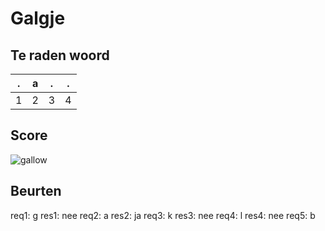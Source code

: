 # Galgje

## Te raden woord

|.|a|.|.|
|-|-|-|-|
|1|2|3|4|

## Score
![gallow](./images/4.png)

## Beurten
req1: g
res1: nee
req2: a
res2: ja
req3: k 
res3: nee
req4: l 
res4: nee
req5: b